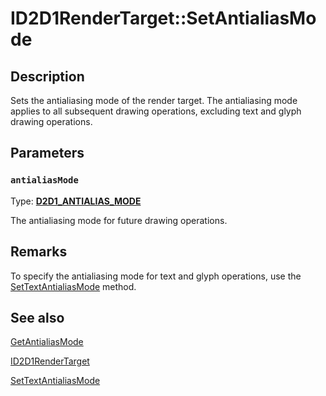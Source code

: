 # ID2D1RenderTarget::SetAntialiasMode

## Description

Sets the antialiasing mode of the render target. The antialiasing mode applies to all subsequent drawing operations, excluding text and glyph drawing operations.

## Parameters

### `antialiasMode`

Type: **[D2D1_ANTIALIAS_MODE](https://learn.microsoft.com/windows/win32/api/d2d1/ne-d2d1-d2d1_antialias_mode)**

The antialiasing mode for future drawing operations.

## Remarks

To specify the antialiasing mode for text and glyph operations, use the [SetTextAntialiasMode](https://learn.microsoft.com/windows/win32/api/d2d1/nf-d2d1-id2d1rendertarget-settextantialiasmode) method.

## See also

[GetAntialiasMode](https://learn.microsoft.com/windows/win32/api/d2d1/nf-d2d1-id2d1rendertarget-getantialiasmode)

[ID2D1RenderTarget](https://learn.microsoft.com/windows/win32/api/d2d1/nn-d2d1-id2d1rendertarget)

[SetTextAntialiasMode](https://learn.microsoft.com/windows/win32/api/d2d1/nf-d2d1-id2d1rendertarget-settextantialiasmode)